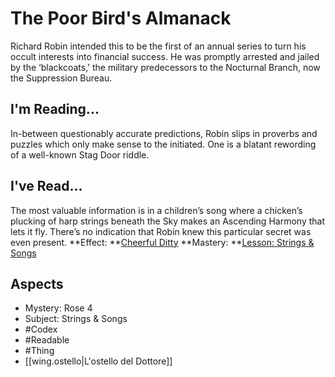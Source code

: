 # The Poor Bird's Almanack
Richard Robin intended this to be the first of an annual series to turn his occult interests into financial success. He was promptly arrested and jailed by the ‘blackcoats,’ the military predecessors to the Nocturnal Branch, now the Suppression Bureau.
## I'm Reading...
In-between questionably accurate predictions, Robin slips in proverbs and puzzles which only make sense to the initiated. One is a blatant rewording of a well-known Stag Door riddle.
## I've Read...
The most valuable information is in a children’s song where a chicken’s plucking of harp strings beneath the Sky makes an Ascending Harmony that lets it fly. There’s no indication that Robin knew this particular secret was even present.
**Effect: **[Cheerful Ditty](https://uadaf.theevilroot.xyz/rowenarium/element/music.cheerful)
**Mastery: **[Lesson: Strings & Songs](https://uadaf.theevilroot.xyz/rowenarium/element/x.strings.songs)
## Aspects
- Mystery: Rose 4
- Subject: Strings & Songs
- #Codex
- #Readable
- #Thing
- [[wing.ostello|L'ostello del Dottore]]